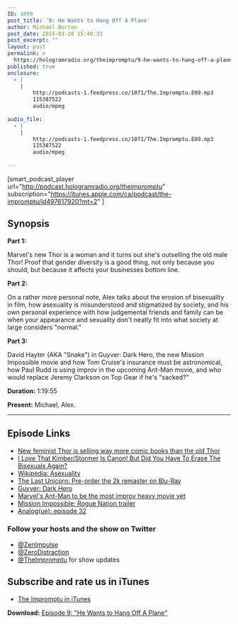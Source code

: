 ```yaml
---
ID: 1099
post_title: '9: He Wants to Hang Off A Plane'
author: Michael Norton
post_date: 2015-03-28 15:40:33
post_excerpt: ""
layout: post
permalink: >
  https://hologramradio.org/theimpromptu/9-he-wants-to-hang-off-a-plane
published: true
enclosure:
  - |
    |
        http://podcasts-1.feedpress.co/1071/The.Impromptu.E09.mp3
        115387522
        audio/mpeg
        
audio_file:
  - |
    |
        http://podcasts-1.feedpress.co/1071/The.Impromptu.E09.mp3
        115387522
        audio/mpeg
        
---
```

[smart_podcast_player url="http://podcast.hologramradio.org/theimpromptu" subscription="https://itunes.apple.com/ca/podcast/the-impromptu/id497617920?mt=2" ]

## Synopsis

**Part 1:**

Marvel's new Thor is a woman and it turns out she's outselling the old male Thor! Proof that gender diversity is a good thing, not only because you should, but because it affects your businesses bottom line.

**Part 2:**

On a rather more personal note, Alex talks about the erosion of bisexuality in film, how asexuality is misunderstood and stigmatized by society, and his own personal experience with how judgemental friends and family can be when your appearance and sexuality don't neatly fit into what society at large considers "normal."

**Part 3:**

David Hayter (AKA "Snake") in Guyver: Dark Hero, the new Mission Impossible movie and how Tom Cruise's insurance must be astronomical, how Paul Rudd is using improv in the upcoming Ant-Man movie, and who would replace Jeremy Clarkson on Top Gear if he's "sacked?"

__Duration:__ 1:19:55

__Present:__ Michael, Alex.

_________

## Episode Links

- [New feminist Thor is selling way more comic books than the old Thor](http://fusion.net/story/105401/new-feminist-thor-is-selling-way-more-comic-books-than-the-old-thor/?utm_source=twitter&utm_medium=social&utm_campaign=socialshare&utm_content=desktop+top)
- [I Love That Kimber/Stormer Is Canon! But Did You Have To Erase The Bisexuals Again?](http://www.xojane.com/sex/jem-and-the-holograms-kimber-stormer-canon-bisexual-erasure)
- [Wikipedia: Asexuality](https://en.wikipedia.org/wiki/Asexuality)
- [The Last Unicorn: Pre-order the 2k remaster on Blu-Ray](http://www.conlanpress.com/Merchant2/merchant.mvc?Screen=PROD&Product_Code=LU-BR2)
- [Guyver: Dark Hero](http://www.imdb.com/title/tt0109965/?ref_=fn_al_tt_1)
- [Marvel's Ant-Man to be the most improv heavy movie yet](http://badassdigest.com/2015/03/22/ant-man-could-be-the-most-improv-heavy-marvel-movie-yet/)
- [Mission Impossible: Rogue Nation trailer](https://www.youtube.com/watch?v=gOW_azQbOjw)
- [Analog(ue): episode 32](http://www.relay.fm/analogue/32)

### Follow your hosts and the show on Twitter
- [@ZenImpulse](https://twitter.com/zenimpule)
- [@ZeroDistraction](https://twitter.com/zerodistraction)
- [@TheImpromptu](https://twitter.com/theimpromptu) for show updates

## Subscribe and rate us in iTunes

- [The Impromptu in iTunes](https://itunes.apple.com/ca/podcast/the-impromptu/id497617920?mt=2)

__Download:__ [Episode 9: "He Wants to Hang Off A Plane"](http://podcasts-1.feedpress.co/1071/The.Impromptu.E09.mp3)